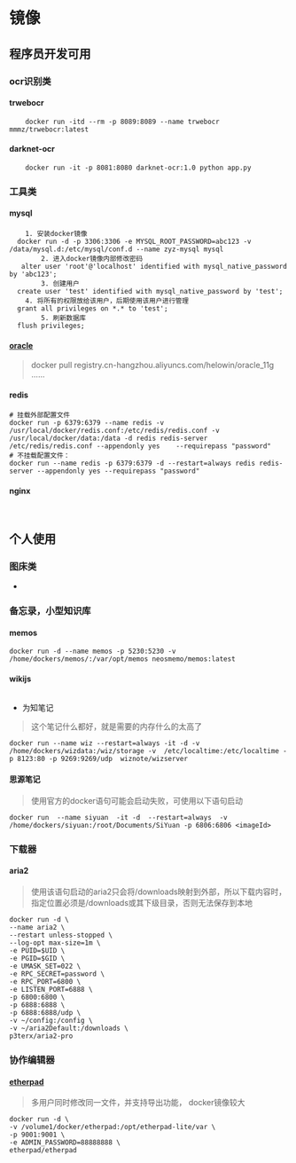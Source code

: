 # 镜像
## 程序员开发可用
### ocr识别类
#### trwebocr
```
    docker run -itd --rm -p 8089:8089 --name trwebocr mmmz/trwebocr:latest
```
#### darknet-ocr
```
    docker run -it -p 8081:8080 darknet-ocr:1.0 python app.py
```
### 工具类
#### mysql
```
  	1. 安装docker镜像
  docker run -d -p 3306:3306 -e MYSQL_ROOT_PASSWORD=abc123 -v /data/mysql.d:/etc/mysql/conf.d --name zyz-mysql mysql
		2. 进入docker镜像内部修改密码
   alter user 'root'@'localhost' identified with mysql_native_password by 'abc123';
		3. 创建用户
  create user 'test' identified with mysql_native_password by 'test';
  	4. 将所有的权限放给该用户，后期使用该用户进行管理
  grant all privileges on *.* to 'test';
 		5. 刷新数据库
  flush privileges;
```
#### [oracle](https://blog.csdn.net/alex_81d/article/details/123995878,docker "部署oralce的说明文档") 	
> docker pull registry.cn-hangzhou.aliyuncs.com/helowin/oracle_11g
> ......

#### redis
```
# 挂载外部配置文件
docker run -p 6379:6379 --name redis -v /usr/local/docker/redis.conf:/etc/redis/redis.conf -v /usr/local/docker/data:/data -d redis redis-server /etc/redis/redis.conf --appendonly yes    --requirepass "password"
# 不挂载配置文件： 
docker run --name redis -p 6379:6379 -d --restart=always redis redis-server --appendonly yes --requirepass "password"
```
#### nginx
```
    
```
## 个人使用
### 图床类
* 
   
### 备忘录，小型知识库
#### memos
```
docker run -d --name memos -p 5230:5230 -v /home/dockers/memos/:/var/opt/memos neosmemo/memos:latest
```
#### wikijs
```

```
* 为知笔记
> 这个笔记什么都好，就是需要的内存什么的太高了
```
docker run --name wiz --restart=always -it -d -v  /home/dockers/wizdata:/wiz/storage -v  /etc/localtime:/etc/localtime -p 8123:80 -p 9269:9269/udp  wiznote/wizserver
```

#### 思源笔记
> 使用官方的docker语句可能会启动失败，可使用以下语句启动
```
docker run  --name siyuan  -it -d  --restart=always  -v /home/dockers/siyuan:/root/Documents/SiYuan -p 6806:6806 <imageId>
```

### 下载器
#### aria2
> 使用该语句启动的aria2只会将/downloads映射到外部，所以下载内容时，指定位置必须是/downloads或其下级目录，否则无法保存到本地
```
docker run -d \
--name aria2 \
--restart unless-stopped \
--log-opt max-size=1m \
-e PUID=$UID \
-e PGID=$GID \
-e UMASK_SET=022 \
-e RPC_SECRET=password \
-e RPC_PORT=6800 \
-e LISTEN_PORT=6888 \
-p 6800:6800 \
-p 6888:6888 \
-p 6888:6888/udp \
-v ~/config:/config \
-v ~/aria2Default:/downloads \
p3terx/aria2-pro
```
### 协作编辑器
#### [etherpad](https://blog.csdn.net/wbsu2004/article/details/123948235,"csdn说明")
> 多用户同时修改同一文件，并支持导出功能，
> docker镜像较大
```
docker run -d \
-v /volume1/docker/etherpad:/opt/etherpad-lite/var \
-p 9001:9001 \
-e ADMIN_PASSWORD=88888888 \
etherpad/etherpad
```
